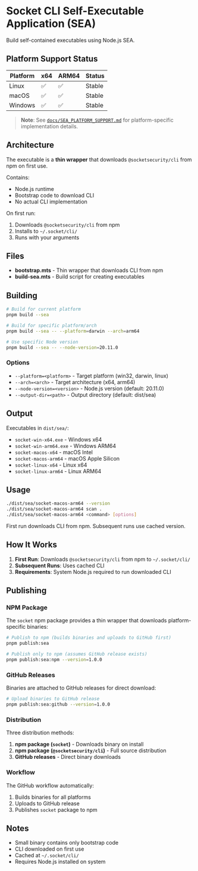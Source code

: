 # Socket CLI Self-Executable Application (SEA)

Build self-contained executables using Node.js SEA.

## Platform Support Status

| Platform | x64 | ARM64 | Status |
|----------|-----|-------|--------|
| Linux    | ✅   | ✅     | Stable |
| macOS    | ✅   | ✅     | Stable |
| Windows  | ✅   | ✅     | Stable |

> **Note**: See [`docs/SEA_PLATFORM_SUPPORT.md`](../../docs/SEA_PLATFORM_SUPPORT.md) for platform-specific implementation details.

## Architecture

The executable is a **thin wrapper** that downloads `@socketsecurity/cli` from npm on first use.

Contains:
- Node.js runtime
- Bootstrap code to download CLI
- No actual CLI implementation

On first run:
1. Downloads `@socketsecurity/cli` from npm
2. Installs to `~/.socket/cli/`
3. Runs with your arguments

## Files

- **bootstrap.mts** - Thin wrapper that downloads CLI from npm
- **build-sea.mts** - Build script for creating executables

## Building

```bash
# Build for current platform
pnpm build --sea

# Build for specific platform/arch
pnpm build --sea -- --platform=darwin --arch=arm64

# Use specific Node version
pnpm build --sea -- --node-version=20.11.0
```

### Options

- `--platform=<platform>` - Target platform (win32, darwin, linux)
- `--arch=<arch>` - Target architecture (x64, arm64)
- `--node-version=<version>` - Node.js version (default: 20.11.0)
- `--output-dir=<path>` - Output directory (default: dist/sea)

## Output

Executables in `dist/sea/`:
- `socket-win-x64.exe` - Windows x64
- `socket-win-arm64.exe` - Windows ARM64
- `socket-macos-x64` - macOS Intel
- `socket-macos-arm64` - macOS Apple Silicon
- `socket-linux-x64` - Linux x64
- `socket-linux-arm64` - Linux ARM64

## Usage

```bash
./dist/sea/socket-macos-arm64 --version
./dist/sea/socket-macos-arm64 scan .
./dist/sea/socket-macos-arm64 <command> [options]
```

First run downloads CLI from npm. Subsequent runs use cached version.

## How It Works

1. **First Run**: Downloads `@socketsecurity/cli` from npm to `~/.socket/cli/`
2. **Subsequent Runs**: Uses cached CLI
3. **Requirements**: System Node.js required to run downloaded CLI

## Publishing

### NPM Package

The `socket` npm package provides a thin wrapper that downloads platform-specific binaries:

```bash
# Publish to npm (builds binaries and uploads to GitHub first)
pnpm publish:sea

# Publish only to npm (assumes GitHub release exists)
pnpm publish:sea:npm --version=1.0.0
```

### GitHub Releases

Binaries are attached to GitHub releases for direct download:

```bash
# Upload binaries to GitHub release
pnpm publish:sea:github --version=1.0.0
```

### Distribution

Three distribution methods:
1. **npm package (`socket`)** - Downloads binary on install
2. **npm package (`@socketsecurity/cli`)** - Full source distribution
3. **GitHub releases** - Direct binary downloads

### Workflow

The GitHub workflow automatically:
1. Builds binaries for all platforms
2. Uploads to GitHub release
3. Publishes `socket` package to npm

## Notes

- Small binary contains only bootstrap code
- CLI downloaded on first use
- Cached at `~/.socket/cli/`
- Requires Node.js installed on system